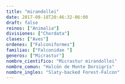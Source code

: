 ```yaml
---
title: "mirandollei"
date: 2017-08-18T20:46:32-06:00
draft: false
reinos: ["Animalia"]
divisiones: ["Chordata"]
clases: ["Aves"]
ordenes: ["Falconiformes"]
familias: ["Falconidae "]
generos: ["Micrastur"]
nombre_cientifico: "Micrastur mirandollei"
nombre_comun: "Halcón de Monte Dorsigrís"
nombre_ingles: "Slaty-backed Forest-Falcon"
---
```

